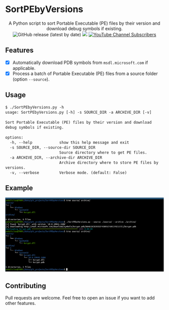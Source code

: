 # SortPEbyVersions

<p align="center">
    A Python script to sort Portable Executable (PE) files by their version and download debug symbols if existing.
    <br>
    <img alt="GitHub release (latest by date)" src="https://img.shields.io/github/v/release/p0dalirius/SortPEbyVersions">
    <a href="https://twitter.com/intent/follow?screen_name=podalirius_" title="Follow"><img src="https://img.shields.io/twitter/follow/podalirius_?label=Podalirius&style=social"></a>
    <a href="https://www.youtube.com/c/Podalirius_?sub_confirmation=1" title="Subscribe"><img alt="YouTube Channel Subscribers" src="https://img.shields.io/youtube/channel/subscribers/UCF_x5O7CSfr82AfNVTKOv_A?style=social"></a>
    <br>
</p>

## Features

 - [x] Automatically download PDB symbols from `msdl.microsoft.com` if applicable.
 - [x] Process a batch of Portable Executable (PE) files from a source folder (option `--source`).

## Usage

```
$ ./SortPEbyVersions.py -h
usage: SortPEbyVersions.py [-h] -s SOURCE_DIR -a ARCHIVE_DIR [-v]

Sort Portable Executable (PE) files by their version and download debug symbols if existing.

options:
  -h, --help            show this help message and exit
  -s SOURCE_DIR, --source-dir SOURCE_DIR
                        Source directory where to get PE files.
  -a ARCHIVE_DIR, --archive-dir ARCHIVE_DIR
                        Archive directory where to store PE files by versions.
  -v, --verbose         Verbose mode. (default: False)
```

## Example

![](./.github/example.png)

## Contributing

Pull requests are welcome. Feel free to open an issue if you want to add other features.